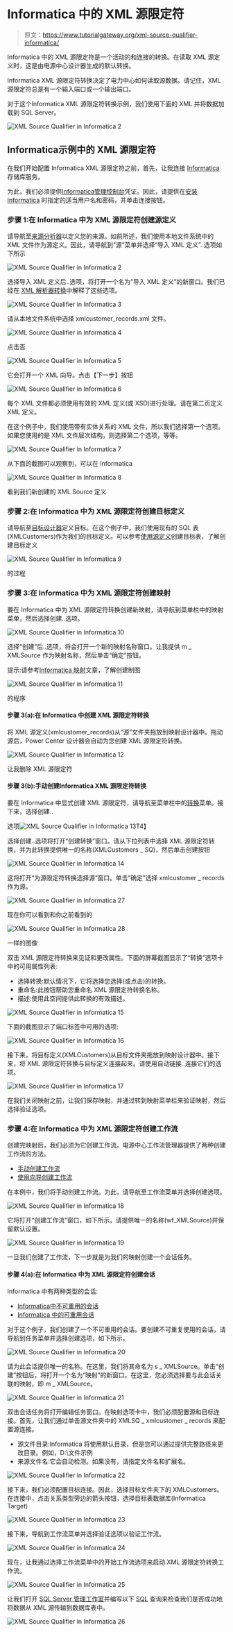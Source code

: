 # Informatica 中的 XML 源限定符

> 原文：<https://www.tutorialgateway.org/xml-source-qualifier-informatica/>

Informatica 中的 XML 源限定符是一个活动的和连接的转换。在读取 XML 源定义时，这是由电源中心设计器生成的默认转换。

Informatica XML 源限定符转换决定了电力中心如何读取源数据。请记住，XML 源限定符总是有一个输入端口或一个输出端口。

对于这个Informatica XML 源限定符转换示例，我们使用下面的 XML 并将数据加载到 SQL Server。

![XML Source Qualifier in Informatica 2](img/a39166f025ce8e5d87a2d2145846c0d8.png)

## Informatica示例中的 XML 源限定符

在我们开始配置 Informatica XML 源限定符之前，首先，让我连接 [Informatica](https://www.tutorialgateway.org/informatica/) 存储库服务。

为此，我们必须提供[Informatica管理控制台](https://www.tutorialgateway.org/informatica-admin-console/)凭证。因此，请提供在[安装 Informatica](https://www.tutorialgateway.org/how-to-install-informatica/) 时指定的适当用户名和密码，并单击连接按钮。

### 步骤 1:在 Informatica 中为 XML 源限定符创建源定义

请导航至[来源分析器](https://www.tutorialgateway.org/informatica-source-analyzer/)以定义您的来源。如前所述，我们使用本地文件系统中的 XML 文件作为源定义。因此，请导航到“源”菜单并选择“导入 XML 定义”..选项如下所示

![XML Source Qualifier in Informatica 2](img/a6506c048d96ecff1cfe66d219e8870b.png)

选择导入 XML 定义后..选项，将打开一个名为“导入 XML 定义”的新窗口。我们已经在 [XML 解析器转换](https://www.tutorialgateway.org/xml-parser-transformation-in-informatica/)中解释了这些选项。

![XML Source Qualifier in Informatica 3](img/6ccebc72097519ef371b3362239ce5a4.png)

请从本地文件系统中选择 xmlcustomer_records.xml 文件。

![XML Source Qualifier in Informatica 4](img/a1001a3c612f75588a8139c51946608e.png)

点击否

![XML Source Qualifier in Informatica 5](img/47e94b07c2b323c8f40f5cfa7467fea9.png)

它会打开一个 XML 向导。点击【下一步】按钮

![XML Source Qualifier in Informatica 6](img/e29c66618a38ad60a4a3cc3091c2415b.png)

每个 XML 文件都必须使用有效的 XML 定义(或 XSD)进行处理。请在第二页定义 XML 定义。

在这个例子中，我们使用带有实体关系的 XML 文件，所以我们选择第一个选项。如果您使用的是 XML 文件层次结构，则选择第二个选项，等等。

![XML Source Qualifier in Informatica 7](img/098a3160ff5c5acae2475be24b18806e.png)

从下面的截图可以观察到，可以在 Informatica

![XML Source Qualifier in Informatica 8](img/19a0d3b3918bab3a71b427c6a5c46e69.png)

看到我们新创建的 XML Source 定义

### 步骤 2:在 Informatica 中为 XML 源限定符创建目标定义

请导航至[目标设计器](https://www.tutorialgateway.org/target-designer-in-informatica/)定义目标。在这个例子中，我们使用现有的 SQL 表(XMLCustomers)作为我们的目标定义。可以参考[使用源定义](https://www.tutorialgateway.org/create-informatica-target-table-using-source-definition/)创建目标表，了解创建目标定义

![XML Source Qualifier in Informatica 9](img/33f3407844739be1dab023bd583ab6c8.png)

的过程

### 步骤 3:在 Informatica 中为 XML 源限定符创建映射

要在 Informatica 中为 XML 源限定符转换创建新映射，请导航到菜单栏中的映射菜单，然后选择创建..选项。

![XML Source Qualifier in Informatica 10](img/29cb9463c76e810c6754c9e68924ba2f.png)

选择“创建”后..选项，将会打开一个新的映射名称窗口。让我提供 m _ XMLSource 作为映射名称，然后单击“确定”按钮。

提示:请参考[Informatica 映射](https://www.tutorialgateway.org/informatica-mapping/)文章，了解创建制图

![XML Source Qualifier in Informatica 11](img/903a6fdadfdc2ae537a8bbb7a7fe62c1.png)

的程序

#### 步骤 3(a):在 Informatica 中创建 XML 源限定符转换

将 XML 源定义(xmlcustomer_records)从“源”文件夹拖放到映射设计器中。拖动源后，Power Center 设计器会自动为您创建 XML 源限定符转换。

![XML Source Qualifier in Informatica 12](img/2c373ea62b1f32ddc8a0acfdfb123a66.png)

让我删除 XML 源限定符

#### 步骤 3(b):手动创建Informatica XML 源限定符转换

要在 Informatica 中显式创建 XML 源限定符，请导航至菜单栏中的[转换](https://www.tutorialgateway.org/informatica-transformations/)菜单。接下来，选择创建..

选项![XML Source Qualifier in Informatica 13](img/d4db0710765acafd1139cf816cbb03d5.png)T4】

选择创建..选项将打开“创建转换”窗口。请从下拉列表中选择 XML 源限定符转换，并为此转换提供唯一的名称(XMLCustomers _ SQ)，然后单击创建按钮

![XML Source Qualifier in Informatica 14](img/f070c34d866732ad4dc905f4baa549c3.png)

这将打开“为源限定符转换选择源”窗口。单击“确定”选择 xmlcustomer _ records 作为源。

![XML Source Qualifier in Informatica 27](img/1f4bf8b80b866e4f6ae1ef1c6aed2405.png)

现在你可以看到和你之前看到的

![XML Source Qualifier in Informatica 28](img/0e0739f68418775b21e6869c5f2cc67d.png)

一样的图像

双击 XML 源限定符转换来见证和更改属性。下面的屏幕截图显示了“转换”选项卡中的可用属性列表:

*   选择转换:默认情况下，它将选择您选择(或点击)的转换。
*   重命名:此按钮帮助您重命名 XML 源限定符转换名称。
*   描述:使用此空间提供此转换的有效描述。

![XML Source Qualifier in Informatica 15](img/a7c26a2c618ec3957268afcf5f6aec75.png)

下面的截图显示了端口标签中可用的选项:

![XML Source Qualifier in Informatica 16](img/bfba939632a40fb54ffeb2b5b188010a.png)

接下来，将目标定义(XMLCustomers)从目标文件夹拖放到映射设计器中。接下来，将 XML 源限定符转换与目标定义连接起来。请使用自动链接..连接它们的选项。

![XML Source Qualifier in Informatica 17](img/e43fa928ee6cc5b7ffbf593a3c4f9049.png)

在我们关闭映射之前，让我们保存映射，并通过转到映射菜单栏来验证映射，然后选择验证选项。

### 步骤 4:在 Informatica 中为 XML 源限定符创建工作流

创建完映射后，我们必须为它创建工作流。电源中心工作流管理器提供了两种创建工作流的方法。

*   [手动创建工作流](https://www.tutorialgateway.org/informatica-workflow/)
*   [使用向导创建工作流](https://www.tutorialgateway.org/informatica-workflow-using-wizard/)

在本例中，我们将手动创建工作流。为此，请导航至工作流菜单并选择创建选项。

![XML Source Qualifier in Informatica 18](img/1c5ca2ef86be3bbe4cbee37f71ddc6cf.png)

它将打开“创建工作流”窗口，如下所示。请提供唯一的名称(wf_XMLSource)并保留默认设置。

![XML Source Qualifier in Informatica 19](img/cca9e76faef686b6aa9632556542e0bb.png)

一旦我们创建了工作流，下一步就是为我们的映射创建一个会话任务。

#### 步骤 4(a):在 Informatica 中为 XML 源限定符创建会话

Informatica 中有两种类型的会话:

*   [Informatica中不可重用的会话](https://www.tutorialgateway.org/session-in-informatica/)
*   [Informatica 中的可重用会话](https://www.tutorialgateway.org/reusable-session-in-informatica/)

对于这个例子，我们创建了一个不可重用的会话。要创建不可重复使用的会话，请导航到任务菜单并选择创建选项，如下所示。

![XML Source Qualifier in Informatica 20](img/f2c0af994ce0ac45cb2951b4f1bcf216.png)

请为此会话提供唯一的名称。在这里，我们将其命名为 s _ XMLSource。单击“创建”按钮后，将打开一个名为“映射”的新窗口。在这里，您必须选择要与此会话关联的映射，即 m _ XMLSource。

![XML Source Qualifier in Informatica 21](img/704e456d049e150838db35887561c083.png)

双击会话任务将打开编辑任务窗口。在映射选项卡中，我们必须配置源和目标连接。首先，让我们通过单击源文件夹中的 XMLSQ _ xmlcustomer _ records 来配置源连接。

*   源文件目录:Informatica 将使用默认目录，但是您可以通过提供完整路径来更改目录。例如，D:\文件示例
*   来源文件名:它会自动检测。如果没有，请指定文件名和扩展名。

![XML Source Qualifier in Informatica 22](img/278b57d485bba1a0587bf3495b7cc876.png)

接下来，我们必须配置目标连接。因此，选择目标文件夹下的 XMLCustomers。在连接中，点击关系类型旁边的箭头按钮，选择目标表数据库(Informatica Target)

![XML Source Qualifier in Informatica 23](img/bd47e520d2e0c331932969a01ee8de76.png)

接下来，导航到工作流菜单并选择验证选项以验证工作流。

![XML Source Qualifier in Informatica 24](img/0bf3b0706cef2ec05e992ae8bb614af9.png)

现在，让我通过选择工作流菜单中的开始工作流选项来启动 XML 源限定符转换工作流。

![XML Source Qualifier in Informatica 25](img/914299ee6db305872cc04dd1c76dab51.png)

让我们打开 [SQL Server 管理工作室](https://www.tutorialgateway.org/sql-server-management-studio/)并编写以下 [SQL](https://www.tutorialgateway.org/sql/) 查询来检查我们是否成功地将数据从 XML 源传输到数据库表中。

![XML Source Qualifier in Informatica 26](img/37fb95e9797360ea444c799871467e1c.png)